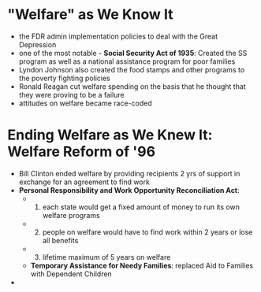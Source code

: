 # "Welfare" as We Know It
- the FDR admin implementation policies to deal with the Great Depression
- one of the most notable - **Social Security Act of 1935**: Created the SS program as well as a national assistance program for poor families 
- Lyndon Johnson also created the food stamps and other programs to the poverty fighting policies
- Ronald Reagan cut welfare spending on the basis that he thought that they were proving to be a failure
- attitudes on welfare became race-coded

# Ending Welfare as We Knew It: Welfare Reform of '96
- Bill Clinton ended welfare by providing recipients 2 yrs of support in exchange for an agreement to find work
- **Personal Responsibility and Work Opportunity Reconciliation Act**:
	- 1) each state would get a fixed amount of money to run its own welfare programs
	- 2) people on welfare would have to find work within 2 years or lose all benefits
	- 3) lifetime maximum of 5 years on welfare
	- **Temporary Assistance for Needy Families**: replaced Aid to Families with Dependent Children
- 